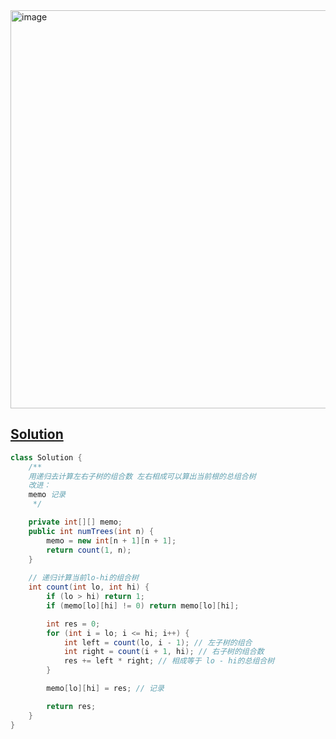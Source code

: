 <img width="637" alt="image" src="https://github.com/kkkkevx/DSA2/assets/108632304/5d23d150-3b4c-454e-aea4-b4ddd113cef9">

## [Solution](https://leetcode.cn/problems/unique-binary-search-trees/)

```java
class Solution {
    /**
    用递归去计算左右子树的组合数 左右相成可以算出当前根的总组合树
    改进：
    memo 记录
     */

    private int[][] memo;
    public int numTrees(int n) {
        memo = new int[n + 1][n + 1];
        return count(1, n);
    }
    
    // 递归计算当前lo-hi的组合树
    int count(int lo, int hi) {
        if (lo > hi) return 1;
        if (memo[lo][hi] != 0) return memo[lo][hi];

        int res = 0;
        for (int i = lo; i <= hi; i++) {
            int left = count(lo, i - 1); // 左子树的组合
            int right = count(i + 1, hi); // 右子树的组合数
            res += left * right; // 相成等于 lo - hi的总组合树
        }

        memo[lo][hi] = res; // 记录

        return res;
    }
}
```
